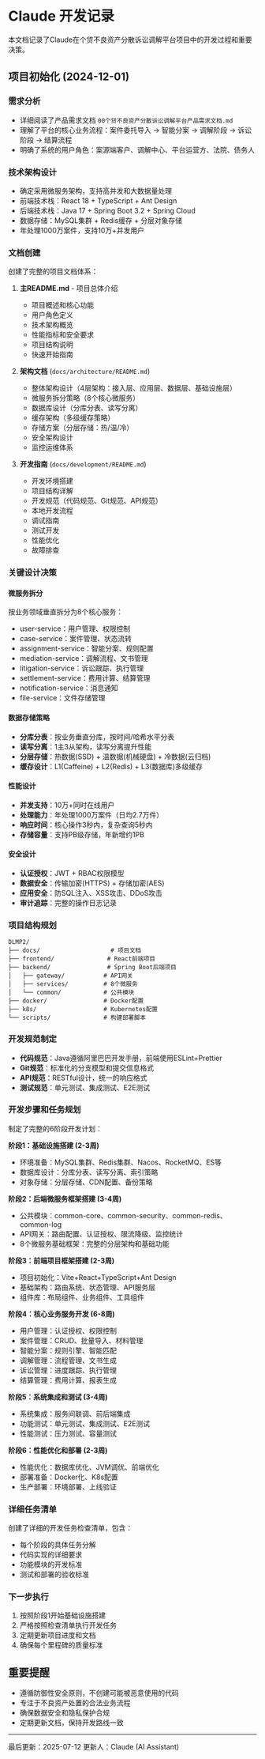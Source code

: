 # Claude 开发记录

本文档记录了Claude在个贷不良资产分散诉讼调解平台项目中的开发过程和重要决策。

## 项目初始化 (2024-12-01)

### 需求分析
- 详细阅读了产品需求文档 `00个贷不良资产分散诉讼调解平台产品需求文档.md`
- 理解了平台的核心业务流程：案件委托导入 → 智能分案 → 调解阶段 → 诉讼阶段 → 结算流程
- 明确了系统的用户角色：案源端客户、调解中心、平台运营方、法院、债务人

### 技术架构设计
- 确定采用微服务架构，支持高并发和大数据量处理
- 前端技术栈：React 18 + TypeScript + Ant Design
- 后端技术栈：Java 17 + Spring Boot 3.2 + Spring Cloud
- 数据存储：MySQL集群 + Redis缓存 + 分层对象存储
- 年处理1000万案件，支持10万+并发用户

### 文档创建
创建了完整的项目文档体系：

1. **主README.md** - 项目总体介绍
   - 项目概述和核心功能
   - 用户角色定义
   - 技术架构概览
   - 性能指标和安全要求
   - 项目结构说明
   - 快速开始指南

2. **架构文档** (`docs/architecture/README.md`)
   - 整体架构设计（4层架构：接入层、应用层、数据层、基础设施层）
   - 微服务拆分策略（8个核心微服务）
   - 数据库设计（分库分表、读写分离）
   - 缓存架构（多级缓存策略）
   - 存储方案（分层存储：热/温/冷）
   - 安全架构设计
   - 监控运维体系

3. **开发指南** (`docs/development/README.md`)
   - 开发环境搭建
   - 项目结构详解
   - 开发规范（代码规范、Git规范、API规范）
   - 本地开发流程
   - 调试指南
   - 测试开发
   - 性能优化
   - 故障排查

### 关键设计决策

#### 微服务拆分
按业务领域垂直拆分为8个核心服务：
- user-service：用户管理、权限控制
- case-service：案件管理、状态流转
- assignment-service：智能分案、规则配置
- mediation-service：调解流程、文书管理
- litigation-service：诉讼跟踪、执行管理
- settlement-service：费用计算、结算管理
- notification-service：消息通知
- file-service：文件存储管理

#### 数据存储策略
- **分库分表**：按业务垂直分库，按时间/哈希水平分表
- **读写分离**：1主3从架构，读写分离提升性能
- **分层存储**：热数据(SSD) + 温数据(机械硬盘) + 冷数据(云归档)
- **缓存设计**：L1(Caffeine) + L2(Redis) + L3(数据库)多级缓存

#### 性能设计
- **并发支持**：10万+同时在线用户
- **处理能力**：年处理1000万案件（日均2.7万件）
- **响应时间**：核心操作3秒内，复杂查询5秒内
- **存储容量**：支持PB级存储，年新增约1PB

#### 安全设计
- **认证授权**：JWT + RBAC权限模型
- **数据安全**：传输加密(HTTPS) + 存储加密(AES)
- **应用安全**：防SQL注入、XSS攻击、DDoS攻击
- **审计追踪**：完整的操作日志记录

### 项目结构规划
```
DLMP2/
├── docs/                    # 项目文档
├── frontend/               # React前端项目
├── backend/                # Spring Boot后端项目
│   ├── gateway/           # API网关
│   ├── services/          # 8个微服务
│   └── common/            # 公共模块
├── docker/                # Docker配置
├── k8s/                   # Kubernetes配置
└── scripts/               # 构建部署脚本
```

### 开发规范制定
- **代码规范**：Java遵循阿里巴巴开发手册，前端使用ESLint+Prettier
- **Git规范**：标准化的分支模型和提交信息格式
- **API规范**：RESTful设计，统一的响应格式
- **测试规范**：单元测试、集成测试、E2E测试

### 开发步骤和任务规划
制定了完整的6阶段开发计划：

**阶段1：基础设施搭建 (2-3周)**
- 环境准备：MySQL集群、Redis集群、Nacos、RocketMQ、ES等
- 数据库设计：分库分表、读写分离、索引策略
- 对象存储：分层存储、CDN配置、备份策略

**阶段2：后端微服务框架搭建 (3-4周)**
- 公共模块：common-core、common-security、common-redis、common-log
- API网关：路由配置、认证授权、限流降级、监控统计
- 8个微服务基础框架：完整的分层架构和基础功能

**阶段3：前端项目框架搭建 (2-3周)**
- 项目初始化：Vite+React+TypeScript+Ant Design
- 基础架构：路由系统、状态管理、API服务层
- 组件库：布局组件、业务组件、工具组件

**阶段4：核心业务服务开发 (6-8周)**
- 用户管理：认证授权、权限控制
- 案件管理：CRUD、批量导入、材料管理
- 智能分案：规则引擎、智能匹配
- 调解管理：流程管理、文书生成
- 诉讼管理：进度跟踪、执行管理
- 结算管理：费用计算、报表生成

**阶段5：系统集成和测试 (3-4周)**
- 系统集成：服务间联调、前后端集成
- 功能测试：单元测试、集成测试、E2E测试
- 性能测试：压力测试、容量测试

**阶段6：性能优化和部署 (2-3周)**
- 性能优化：数据库优化、JVM调优、前端优化
- 部署准备：Docker化、K8s配置
- 生产部署：环境部署、上线验证

### 详细任务清单
创建了详细的开发任务检查清单，包含：
- 每个阶段的具体任务分解
- 代码实现的详细要求
- 功能模块的开发标准
- 测试和部署的验收标准

### 下一步执行
1. 按照阶段1开始基础设施搭建
2. 严格按照检查清单执行开发任务
3. 定期更新项目进度和文档
4. 确保每个里程碑的质量标准

## 重要提醒
- 遵循防御性安全原则，不创建可能被恶意使用的代码
- 专注于不良资产处置的合法业务流程
- 确保数据安全和隐私保护合规
- 定期更新文档，保持开发路线一致

---
最后更新：2025-07-12
更新人：Claude (AI Assistant)